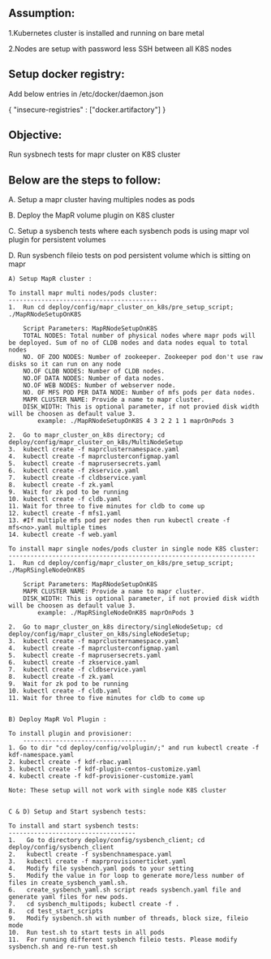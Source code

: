 Assumption: 
---------------------------------
1.Kubernetes cluster is installed and running on bare metal

2.Nodes are setup with password less SSH between all K8S nodes




Setup docker registry: 
-----------------------
Add below entries in /etc/docker/daemon.json

{
  "insecure-registries" : ["docker.artifactory"]
}




Objective: 
----------
Run sysbnech tests for mapr cluster on K8S cluster



Below are the steps to follow:
-----------------------------
A. Setup a mapr cluster having multiples nodes as pods

B. Deploy the MapR volume plugin on K8S cluster

C. Setup a sysbench tests where each sysbench pods is using mapr vol plugin for persistent volumes 

D. Run sysbench fileio tests on pod persistent volume which is sitting on mapr




    A) Setup MapR cluster :

	To install mapr multi nodes/pods cluster:
	-----------------------------------------
  	1.  Run cd deploy/config/mapr_cluster_on_k8s/pre_setup_script; ./MapRNodeSetupOnK8S 

	    Script Parameters: MapRNodeSetupOnK8S   
		TOTAL NODES: Total number of physical nodes where mapr pods will be deployed. Sum of no of CLDB nodes and data nodes equal to total nodes
		NO. OF ZOO NODES: Number of zookeeper. Zookeeper pod don't use raw disks so it can run on any node
		NO.OF CLDB NODES: Number of CLDB nodes. 
		NO.OF DATA NODES: Number of data nodes.
		NO.OF WEB NODES: Number of webserver node.
		NO. OF MFS POD PER DATA NODE: Number of mfs pods per data nodes.
		MAPR CLUSTER NAME: Provide a name to mapr cluster.
		DISK_WIDTH: This is optional parameter, if not provied disk width will be choosen as default value 3.
      	    example: ./MapRNodeSetupOnK8S 4 3 2 2 1 1 maprOnPods 3

  	2.  Go to mapr_cluster_on_k8s directory; cd deploy/config/mapr_cluster_on_k8s/MultiNodeSetup
  	3.  kubectl create -f maprclusternamespace.yaml
  	4.  kubectl create -f maprclusterconfigmap.yaml
  	5.  kubectl create -f maprusersecrets.yaml
  	6.  kubectl create -f zkservice.yaml
  	7.  kubectl create -f cldbservice.yaml
  	8.  kubectl create -f zk.yaml
  	9.  Wait for zk pod to be running
  	10. kubectl create -f cldb.yaml
  	11. Wait for three to five minutes for cldb to come up 
  	12. kubectl create -f mfs1.yaml 
  	13. #If multiple mfs pod per nodes then run kubectl create -f mfs<no>.yaml multiple times
  	14. kubectl create -f web.yaml

	To install mapr single nodes/pods cluster in single node K8S cluster:
	--------------------------------------------------------------------
  	1.  Run cd deploy/config/mapr_cluster_on_k8s/pre_setup_script; ./MapRSingleNodeOnK8S

	    Script Parameters: MapRNodeSetupOnK8S   
		MAPR CLUSTER NAME: Provide a name to mapr cluster.
		DISK_WIDTH: This is optional parameter, if not provied disk width will be choosen as default value 3.
      	    example: ./MapRSingleNodeOnK8S maprOnPods 3

  	2.  Go to mapr_cluster_on_k8s directory/singleNodeSetup; cd deploy/config/mapr_cluster_on_k8s/singleNodeSetup;
  	3.  kubectl create -f maprclusternamespace.yaml
  	4.  kubectl create -f maprclusterconfigmap.yaml
  	5.  kubectl create -f maprusersecrets.yaml
  	6.  kubectl create -f zkservice.yaml
  	7.  kubectl create -f cldbservice.yaml
  	8.  kubectl create -f zk.yaml
  	9.  Wait for zk pod to be running
  	10. kubectl create -f cldb.yaml
  	11. Wait for three to five minutes for cldb to come up 


    B) Deploy MapR Vol Plugin :

	To install plugin and provisioner:
        ----------------------------------
  	1. Go to dir "cd deploy/config/volplugin/;" and run kubectl create -f kdf-namespace.yaml
  	2. kubectl create -f kdf-rbac.yaml
  	3. kubectl create -f kdf-plugin-centos-customize.yaml
  	4. kubectl create -f kdf-provisioner-customize.yaml

	Note: These setup will not work with single node K8S cluster


    C & D) Setup and Start sysbench tests:

	To install and start sysbench tests:
	-----------------------------------
	1.   Go to directory deploy/config/sysbench_client; cd deploy/config/sysbench_client
	2.   kubectl create -f sysbenchnamespace.yaml
  	3.   kubectl create -f maprprovisionerticket.yaml
  	4.   Modify file sysbench.yaml pods to your setting
  	5.   Modify the value in for loop to generate more/less number of files in create_sysbench_yaml.sh.   
  	6.   create_sysbench_yaml.sh script reads sysbench.yaml file and generate yaml files for new pods.
  	7.   cd sysbench_multipods; kubectl create -f .
  	8.   cd test_start_scripts
  	9.   Modify sysbench.sh with number of threads, block size, fileio mode
  	10.  Run test.sh to start tests in all pods
	11.  For running different sysbench fileio tests. Please modify sysbench.sh and re-run test.sh


